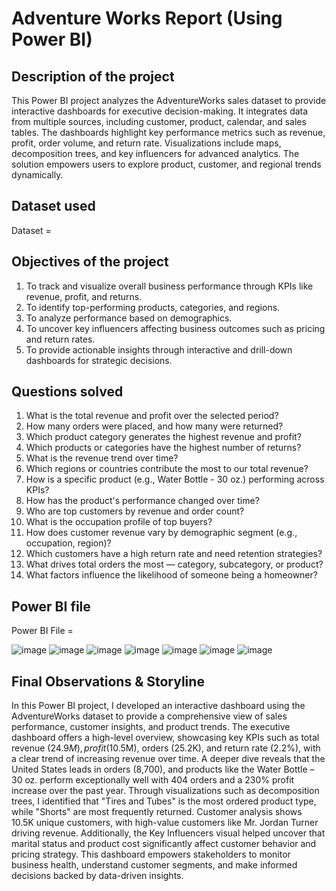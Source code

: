 # Adventure Works Report (Using Power BI)
## Description of the project
This Power BI project analyzes the AdventureWorks sales dataset to provide interactive dashboards for executive decision-making. It integrates data from multiple sources, including customer, product, calendar, and sales tables. The dashboards highlight key performance metrics such as revenue, profit, order volume, and return rate. Visualizations include maps, decomposition trees, and key influencers for advanced analytics. The solution empowers users to explore product, customer, and regional trends dynamically.

## Dataset used
Dataset =

## Objectives of the project
1) To track and visualize overall business performance through KPIs like revenue, profit, and returns.
2) To identify top-performing products, categories, and regions.
3) To analyze performance based on demographics.
4) To uncover key influencers affecting business outcomes such as pricing and return rates.
5) To provide actionable insights through interactive and drill-down dashboards for strategic decisions.


## Questions solved 
1) What is the total revenue and profit over the selected period?
2) How many orders were placed, and how many were returned?
3) Which product category generates the highest revenue and profit?
5) Which products or categories have the highest number of returns?
6) What is the revenue trend over time?
7) Which regions or countries contribute the most to our total revenue?
8) How is a specific product (e.g., Water Bottle - 30 oz.) performing across KPIs?
10) How has the product's performance changed over time?
11) Who are top customers by revenue and order count?
12) What is the occupation profile of top buyers?
13) How does customer revenue vary by demographic segment (e.g., occupation, region)?
14) Which customers have a high return rate and need retention strategies?
15) What drives total orders the most — category, subcategory, or product?
16) What factors influence the likelihood of someone being a homeowner?


## Power BI file
Power BI File =


![image](https://github.com/user-attachments/assets/ea7fb7e4-d040-4171-8a54-27c978cf2f37)
![image](https://github.com/user-attachments/assets/b36e757e-017e-482f-aa35-b0a20cc84d9e)
![image](https://github.com/user-attachments/assets/cb44f840-f6bc-4a37-85b8-b2e496bfda30)
![image](https://github.com/user-attachments/assets/9ef96619-9627-444a-8c76-120897f82db4)
![image](https://github.com/user-attachments/assets/146d4d0d-2973-4b4b-800b-07b1122362b2)
![image](https://github.com/user-attachments/assets/b5677164-5bac-4098-b496-1af732951814)
![image](https://github.com/user-attachments/assets/f3a4ed75-5b33-4d67-812e-2fe3d33d1337)



## Final Observations & Storyline
In this Power BI project, I developed an interactive dashboard using the AdventureWorks dataset to provide a comprehensive view of sales performance, customer insights, and product trends. The executive dashboard offers a high-level overview, showcasing key KPIs such as total revenue ($24.9M), profit ($10.5M), orders (25.2K), and return rate (2.2%), with a clear trend of increasing revenue over time. A deeper dive reveals that the United States leads in orders (8,700), and products like the Water Bottle – 30 oz. perform exceptionally well with 404 orders and a 230% profit increase over the past year. Through visualizations such as decomposition trees, I identified that "Tires and Tubes" is the most ordered product type, while "Shorts" are most frequently returned. Customer analysis shows 10.5K unique customers, with high-value customers like Mr. Jordan Turner driving revenue. Additionally, the Key Influencers visual helped uncover that marital status and product cost significantly affect customer behavior and pricing strategy. This dashboard empowers stakeholders to monitor business health, understand customer segments, and make informed decisions backed by data-driven insights.

